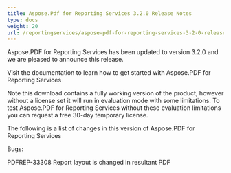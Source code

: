 ```yaml
---
title: Aspose.Pdf for Reporting Services 3.2.0 Release Notes
type: docs
weight: 20
url: /reportingservices/aspose-pdf-for-reporting-services-3-2-0-release-notes/
---
```


Aspose.PDF for Reporting Services has been updated to version 3.2.0 and we are pleased to announce this release.

Visit the documentation to learn how to get started with Aspose.PDF for Reporting Services

Note this download contains a fully working version of the product, however without a license set it will run in evaluation mode with some limitations. To test Aspose.PDF for Reporting Services without these evaluation limitations you can request a free 30-day temporary license.

The following is a list of changes in this version of Aspose.PDF for Reporting Services

Bugs:

PDFREP-33308 Report layout is changed in resultant PDF
